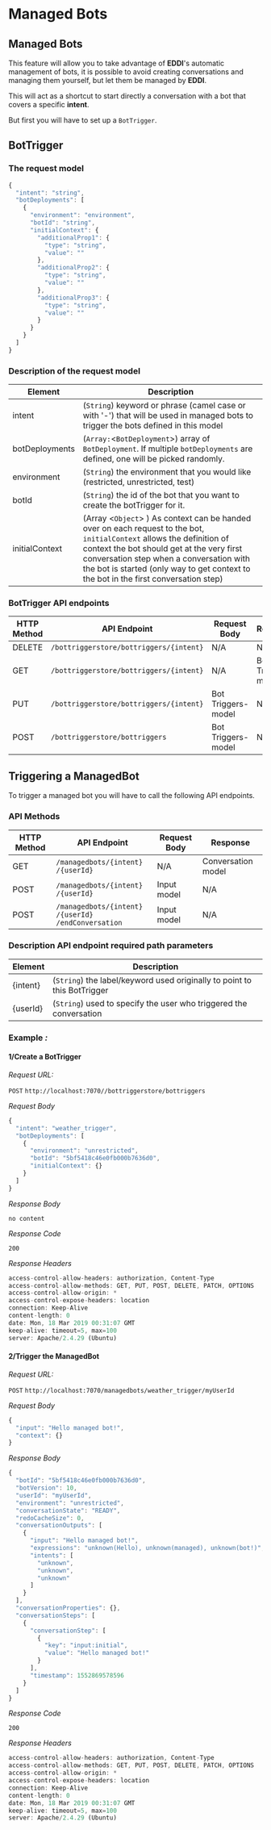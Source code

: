 # Managed Bots

## Managed Bots

This feature will allow you to take advantage of **EDDI**'s automatic management of bots, it is possible to avoid creating conversations and managing them yourself, but let them be managed by **EDDI**.

This will act as a shortcut to start directly a conversation with a bot that covers a specific **intent**.

But first you will have to set up a `BotTrigger`.

## BotTrigger

### The request model

```javascript
{
  "intent": "string",
  "botDeployments": [
    {
      "environment": "environment",
      "botId": "string",
      "initialContext": {
        "additionalProp1": {
          "type": "string",
          "value": ""
        },
        "additionalProp2": {
          "type": "string",
          "value": ""
        },
        "additionalProp3": {
          "type": "string",
          "value": ""
        }
      }
    }
  ]
}
```

### Description of the request model

| Element        | Description                                                                                                                                                                                                                                                                                            |
| -------------- | ------------------------------------------------------------------------------------------------------------------------------------------------------------------------------------------------------------------------------------------------------------------------------------------------------ |
| intent         | (`String`) keyword or phrase (camel case or with '-') that will be used in managed bots to trigger the bots defined in this model                                                                                                                                                                      |
| botDeployments | (`Array:`<`BotDeployment`>) array of `BotDeployment`. If multiple `botDeployments` are defined, one will be picked randomly.                                                                                                                                                                           |
| environment    | (`String`) the environment that you would like (restricted, unrestricted, test)                                                                                                                                                                                                                        |
| botId          | (`String`) the id of the bot that you want to create the botTrigger for it.                                                                                                                                                                                                                            |
| initialContext | (Array <`Object`> ) As context can be handed over on each request to the bot, `initialContext` allows the definition of context the bot should get at the very first conversation step when a conversation with the bot is started (only way to get context to the bot in the first conversation step) |

### BotTrigger API endpoints

| HTTP Method | API Endpoint                            | Request Body       | Response           |
| ----------- | --------------------------------------- | ------------------ | ------------------ |
| DELETE      | `/bottriggerstore/bottriggers/{intent}` | N/A                | N/A                |
| GET         | `/bottriggerstore/bottriggers/{intent}` | N/A                | Bot Triggers-model |
| PUT         | `/bottriggerstore/bottriggers/{intent}` | Bot Triggers-model | N/A                |
| POST        | `/bottriggerstore/bottriggers`          | Bot Triggers-model | N/A                |

## Triggering a ManagedBot

To trigger a managed bot you will have to call the following API endpoints.

### API Methods

| HTTP Method | API Endpoint                                        | Request Body | Response           |
| ----------- | --------------------------------------------------- | ------------ | ------------------ |
| GET         | `/managedbots​/{intent}​/{userId}`                  | N/A          | Conversation model |
| POST        | `/managedbots​/{intent}​/{userId}`                  | Input model  | N/A                |
| POST        | `/managedbots​/{intent}​/{userId}​/endConversation` | Input model  | N/A                |

### Description API endpoint required path parameters

| Element   | Description                                                               |
| --------- | ------------------------------------------------------------------------- |
| {intent}​ |  (`String`) the label/keyword used originally to point to this BotTrigger |
| {userId}​ | (`String`) used to specify the user who triggered the conversation        |

### Example _:_

#### 1/Create a BotTrigger

_Request URL:_

`POST` `http://localhost:7070//bottriggerstore/bottriggers`

_Request Body_

```javascript
{
  "intent": "weather_trigger",
  "botDeployments": [
    {
      "environment": "unrestricted",
      "botId": "5bf5418c46e0fb000b7636d0",
      "initialContext": {}
    }
  ]
}
```

_Response Body_

`no content`

_Response Code_

`200`

_Response Headers_

```javascript
access-control-allow-headers: authorization, Content-Type 
access-control-allow-methods: GET, PUT, POST, DELETE, PATCH, OPTIONS 
access-control-allow-origin: * 
access-control-expose-headers: location 
connection: Keep-Alive 
content-length: 0 
date: Mon, 18 Mar 2019 00:31:07 GMT 
keep-alive: timeout=5, max=100 
server: Apache/2.4.29 (Ubuntu)
```

#### 2/Trigger the ManagedBot

_Request URL:_

`POST` `http://localhost:7070/managedbots/weather_trigger/myUserId`

_Request Body_

```javascript
{
  "input": "Hello managed bot!",
  "context": {}
}
```

_Response Body_

```javascript
{
  "botId": "5bf5418c46e0fb000b7636d0",
  "botVersion": 10,
  "userId": "myUserId",
  "environment": "unrestricted",
  "conversationState": "READY",
  "redoCacheSize": 0,
  "conversationOutputs": [
    {
      "input": "Hello managed bot!",
      "expressions": "unknown(Hello), unknown(managed), unknown(bot!)",
      "intents": [
        "unknown",
        "unknown",
        "unknown"
      ]
    }
  ],
  "conversationProperties": {},
  "conversationSteps": [
    {
      "conversationStep": [
        {
          "key": "input:initial",
          "value": "Hello managed bot!"
        }
      ],
      "timestamp": 1552869578596
    }
  ]
}
```

_Response Code_

`200`

_Response Headers_

```javascript
access-control-allow-headers: authorization, Content-Type 
access-control-allow-methods: GET, PUT, POST, DELETE, PATCH, OPTIONS 
access-control-allow-origin: * 
access-control-expose-headers: location 
connection: Keep-Alive 
content-length: 0 
date: Mon, 18 Mar 2019 00:31:07 GMT 
keep-alive: timeout=5, max=100 
server: Apache/2.4.29 (Ubuntu)
```
